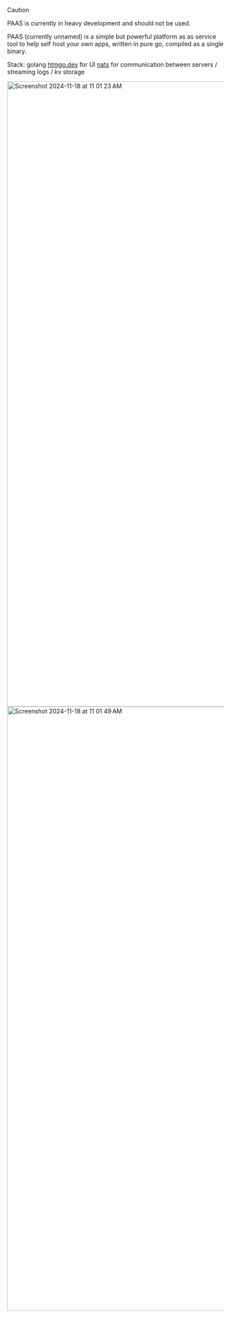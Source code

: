 > [!CAUTION]
> PAAS is currently in heavy development and should not be used.

PAAS (currently unnamed) is a simple but powerful platform as as service tool to help self host your own apps, written in pure go, compiled as a single binary.

Stack:
golang
[htmgo.dev](https://htmgo.dev) for UI
[nats](http://nats.io) for communication between servers / streaming logs / kv storage

<img width="1454" alt="Screenshot 2024-11-18 at 11 01 23 AM" src="https://github.com/user-attachments/assets/14a7847e-3918-42e2-b3eb-12d773ac9f69">

<img width="1405" alt="Screenshot 2024-11-18 at 11 01 49 AM" src="https://github.com/user-attachments/assets/5173de4a-71b8-4026-96c9-59bfe81b6d82">
